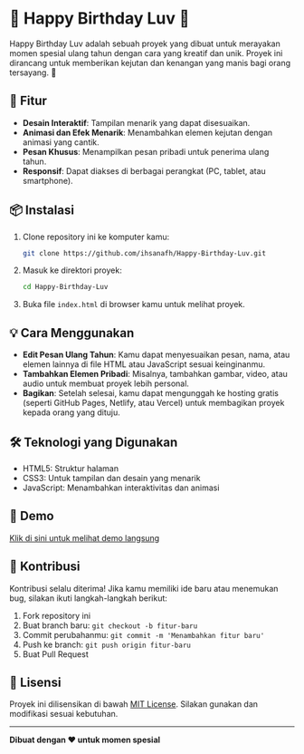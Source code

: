 # 🎉 Happy Birthday Luv 🎂

Happy Birthday Luv adalah sebuah proyek yang dibuat untuk merayakan momen spesial ulang tahun dengan cara yang kreatif dan unik. Proyek ini dirancang untuk memberikan kejutan dan kenangan yang manis bagi orang tersayang. 💖

## 🚀 Fitur

- **Desain Interaktif**: Tampilan menarik yang dapat disesuaikan.
- **Animasi dan Efek Menarik**: Menambahkan elemen kejutan dengan animasi yang cantik.
- **Pesan Khusus**: Menampilkan pesan pribadi untuk penerima ulang tahun.
- **Responsif**: Dapat diakses di berbagai perangkat (PC, tablet, atau smartphone).

## 📦 Instalasi

1. Clone repository ini ke komputer kamu:
   ```bash
   git clone https://github.com/ihsanafh/Happy-Birthday-Luv.git
   ```

2. Masuk ke direktori proyek:
   ```bash
   cd Happy-Birthday-Luv
   ```

3. Buka file `index.html` di browser kamu untuk melihat proyek.

## 💡 Cara Menggunakan

- **Edit Pesan Ulang Tahun**: Kamu dapat menyesuaikan pesan, nama, atau elemen lainnya di file HTML atau JavaScript sesuai keinginanmu.
- **Tambahkan Elemen Pribadi**: Misalnya, tambahkan gambar, video, atau audio untuk membuat proyek lebih personal.
- **Bagikan**: Setelah selesai, kamu dapat mengunggah ke hosting gratis (seperti GitHub Pages, Netlify, atau Vercel) untuk membagikan proyek kepada orang yang dituju.

## 🛠️ Teknologi yang Digunakan

- HTML5: Struktur halaman
- CSS3: Untuk tampilan dan desain yang menarik
- JavaScript: Menambahkan interaktivitas dan animasi

## 🌟 Demo

[Klik di sini untuk melihat demo langsung](https://ihsanafh.github.io/Happy-Birthday-Luv/)

## 🤝 Kontribusi

Kontribusi selalu diterima! Jika kamu memiliki ide baru atau menemukan bug, silakan ikuti langkah-langkah berikut:

1. Fork repository ini
2. Buat branch baru: `git checkout -b fitur-baru`
3. Commit perubahanmu: `git commit -m 'Menambahkan fitur baru'`
4. Push ke branch: `git push origin fitur-baru`
5. Buat Pull Request

## 📜 Lisensi

Proyek ini dilisensikan di bawah [MIT License](https://opensource.org/licenses/MIT). Silakan gunakan dan modifikasi sesuai kebutuhan.

---

**Dibuat dengan ❤️ untuk momen spesial**

